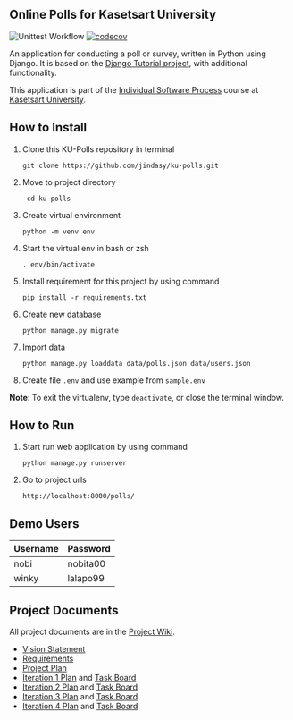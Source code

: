 ## Online Polls for Kasetsart University

![Unittest Workflow](https://github.com/jindasy/ku-polls/actions/workflows/python-app.yml/badge.svg)
[![codecov](https://codecov.io/github/jindasy/ku-polls/branch/master/graph/badge.svg?token=PETFC8UB7I)](https://codecov.io/github/jindasy/ku-polls)

An application for conducting a poll or survey, written in Python using Django. It is based on the [Django Tutorial project][django-tutorial],
with additional functionality.

This application is part of the [Individual Software Process](https://cpske.github.io/ISP) course at [Kasetsart University](https://ku.ac.th).

## How to Install

1. Clone this KU-Polls repository in terminal
    ```
    git clone https://github.com/jindasy/ku-polls.git
    ```

2. Move to project directory
   ```
    cd ku-polls
   ```

3. Create virtual environment
   ```
   python -m venv env
   ```

4. Start the virtual env in bash or zsh
   ```
   . env/bin/activate 
   ```

5. Install requirement for this project by using command
    ```
    pip install -r requirements.txt
    ```

6. Create new database
   ```
   python manage.py migrate
   ```

7. Import data
   ```
   python manage.py loaddata data/polls.json data/users.json
   ```

8. Create file `.env` and use example from `sample.env`

**Note**: To exit the virtualenv, type `deactivate`, or close the terminal window.

## How to Run

1. Start run web application by using command
   ```
   python manage.py runserver
   ```
2. Go to project urls
   ```
   http://localhost:8000/polls/
   ```

## Demo Users
| Username | Password |
|----------|----------|
| nobi     | nobita00 |
| winky    | lalapo99 |

## Project Documents
All project documents are in the [Project Wiki](../../wiki/Home).
- [Vision Statement](../../wiki/Vision%20Statement)
- [Requirements](../../wiki/Requirements)
- [Project Plan](../../wiki/Development%20Plan)
- [Iteration 1 Plan](../../wiki/Iteration%201%20Plan) and [Task Board](https://github.com/users/jindasy/projects/2/views/2)
- [Iteration 2 Plan](../../wiki/Iteration%202%20Plan) and [Task Board](https://github.com/users/jindasy/projects/2/views/3)
- [Iteration 3 Plan](../../wiki/Iteration%203%20Plan) and [Task Board](https://github.com/users/jindasy/projects/2/views/4)
- [Iteration 4 Plan](../../wiki/Iteration%204%20Plan) and [Task Board](https://github.com/users/jindasy/projects/2/views/6)

[django-tutorial]: https://docs.djangoproject.com/en/4.1/intro/tutorial01/
